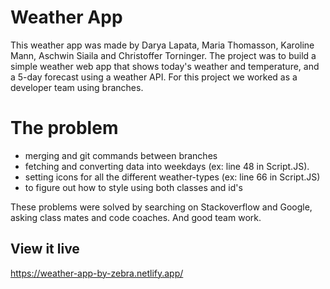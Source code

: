 # Weather App
This weather app was made by Darya Lapata, Maria Thomasson, Karoline Mann, Aschwin Siaila and Christoffer Torninger.
The project was to build a simple weather web app that shows today's weather and temperature, and a 5-day forecast using a weather API. For this project we worked as a developer team using branches. 

# The problem

- merging and git commands between branches
- fetching and converting data into weekdays (ex: line 48 in Script.JS).
- setting icons for all the different weather-types (ex: line 66 in Script.JS)
- to figure out how to style using both classes and id's 

These problems were solved by searching on Stackoverflow and Google, asking class mates and code coaches. And good team work.

## View it live

https://weather-app-by-zebra.netlify.app/
